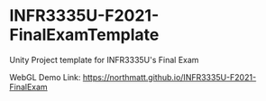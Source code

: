 # INFR3335U-F2021-FinalExamTemplate
Unity Project template for INFR3335U's Final Exam

WebGL Demo Link: https://northmatt.github.io/INFR3335U-F2021-FinalExam
